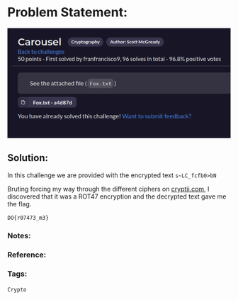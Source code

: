 # Problem Statement:
![question](https://raw.githubusercontent.com/0x41head/CTF-Writeups/main/src/DOA2021ctf/Cryptography/Carousel/ques.png)

## Solution:
In this challenge we are provided with the encrypted text `s~LC_fcfb0>bN`

Bruting forcing my way through the different ciphers on [cryptii.com](https://cryptii.com/), I discovered that it was a ROT47 encryption and the decrypted text gave me the flag.
```
DO{r07473_m3}
```
### Notes:
### Reference:

### Tags:
`Crypto`
